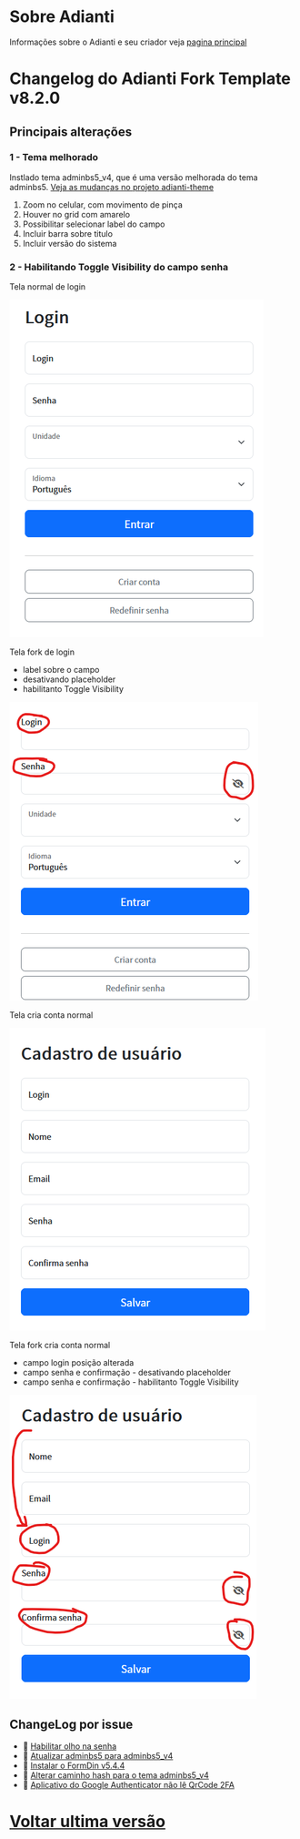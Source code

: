 # Sobre Adianti
Informações sobre o Adianti e seu criador veja  [pagina principal](../README.md)

# Changelog do Adianti Fork Template v8.2.0

## Principais alterações

### 1 - Tema melhorado
Instlado tema adminbs5_v4, que é uma versão melhorada do tema adminbs5. [Veja as mudanças no projeto adianti-theme](https://github.com/bjverde/adianti-theme/blob/master/documents/template/adminbs5_v4.md)
1. Zoom no celular, com movimento de pinça
1. Houver no grid com amarelo
1. Possibilitar selecionar label do campo
1. Incluir barra sobre titulo
1. Incluir versão do sistema


### 2 - Habilitando Toggle Visibility do campo senha
Tela normal de login

![login normal](img/template_80_login_normal.png)

Tela fork de login
* label sobre o campo
* desativando placeholder
* habilitanto Toggle Visibility

![login fork](img/template_80_login_fork.png)


Tela cria conta normal

![criar conta normal](img/template_800_criar_conta_normal.png)

Tela fork cria conta normal
* campo login posição alterada
* campo senha e confirmação - desativando placeholder
* campo senha e confirmação - habilitanto Toggle Visibility

![criar conta fork](img/template_800_criar_conta_fork.png)

## ChangeLog por issue
* :hammer: [Habilitar olho na senha](https://github.com/bjverde/adianti-fork-template/issues/69)
* :hammer: [Atualizar adminbs5 para adminbs5_v4](https://github.com/bjverde/adianti-fork-template/issues/70)
* :hammer: [Instalar o FormDin v5.4.4](https://github.com/bjverde/adianti-fork-template/issues/71)
* :hammer: [Alterar caminho hash para o tema adminbs5_v4](https://github.com/bjverde/adianti-fork-template/issues/72)
* :bug: [Aplicativo do Google Authenticator não lê QrCode 2FA](https://github.com/bjverde/adianti-fork-template/issues/73)

# [Voltar ultima versão](changelog_fork.md)